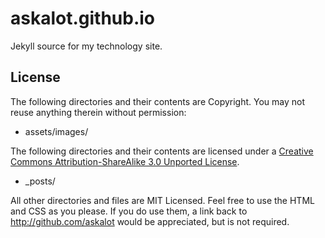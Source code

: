 askalot.github.io
=================

Jekyll source for my technology site.

License
-------

The following directories and their contents are Copyright. You may not reuse anything therein without permission:

* assets/images/

The following directories and their contents are licensed under a [Creative Commons Attribution-ShareAlike 3.0 Unported License](http://creativecommons.org/licenses/by-sa/3.0/).

* _posts/

All other directories and files are MIT Licensed. Feel free to use the HTML and CSS as you please. If you do use them, a link back to http://github.com/askalot would be appreciated, but is not required.
